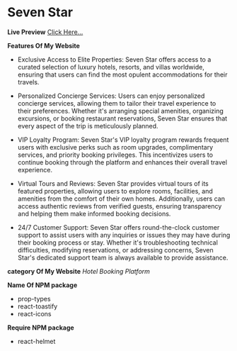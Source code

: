 # Seven Star

**Live Preview** [Click Here...](https://assignment11-c544b.web.app/)


**Features Of My Website**

* Exclusive Access to Elite Properties: Seven Star offers access to a curated selection of luxury hotels, resorts, and villas worldwide, ensuring that users can find the most opulent accommodations for their travels.

* Personalized Concierge Services: Users can enjoy personalized concierge services, allowing them to tailor their travel experience to their preferences. Whether it's arranging special amenities, organizing excursions, or booking restaurant reservations, Seven Star ensures that every aspect of the trip is meticulously planned.

* VIP Loyalty Program: Seven Star's VIP loyalty program rewards frequent users with exclusive perks such as room upgrades, complimentary services, and priority booking privileges. This incentivizes users to continue booking through the platform and enhances their overall travel experience.

* Virtual Tours and Reviews: Seven Star provides virtual tours of its featured properties, allowing users to explore rooms, facilities, and amenities from the comfort of their own homes. Additionally, users can access authentic reviews from verified guests, ensuring transparency and helping them make informed booking decisions.

* 24/7 Customer Support: Seven Star offers round-the-clock customer support to assist users with any inquiries or issues they may have during their booking process or stay. Whether it's troubleshooting technical difficulties, modifying reservations, or addressing concerns, Seven Star's dedicated support team is always available to provide assistance.

**category Of My Website**
*Hotel Booking Platform*

**Name Of NPM package**
* prop-types
* react-toastify
* react-icons 

**Require NPM package**
* react-helmet
